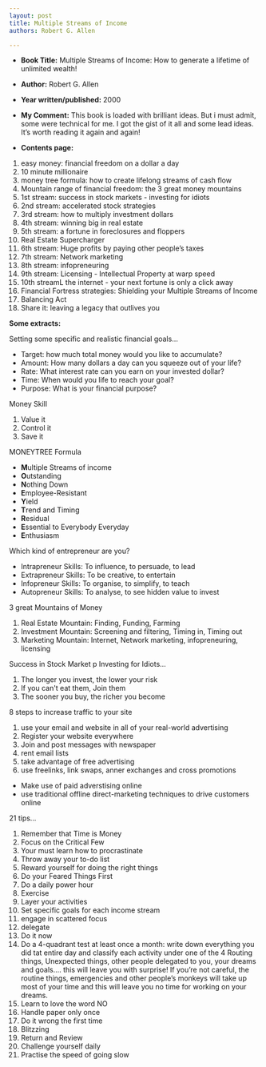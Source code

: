```yaml
---
layout: post
title: Multiple Streams of Income
authors: Robert G. Allen

---
```


- **Book Title:** Multiple Streams of Income: How to generate a lifetime of unlimited wealth!
- **Author:** Robert G. Allen
- **Year written/published:** 2000
- **My Comment:** This book is loaded with brilliant ideas. But i must admit, some were technical for me. I got the gist of it all and some lead ideas. It’s worth reading it again and again!

- **Contents page:**

1. easy money: financial freedom on a dollar a day
2. 10 minute millionaire
3. money tree formula: how to create lifelong streams of cash flow
4. Mountain range of financial freedom: the 3 great money mountains
5. 1st stream: success in stock markets - investing for idiots
6. 2nd stream: accelerated stock strategies
7. 3rd stream: how to multiply investment dollars
8. 4th stream: winning big in real estate
9. 5th stream: a fortune in foreclosures and floppers
10. Real Estate Supercharger
11. 6th stream: Huge profits by paying other people’s taxes
12. 7th stream: Network marketing
13. 8th stream: infopreneuring
14. 9th stream: Licensing - Intellectual Property at warp speed
15. 10th streamL the internet - your next fortune is only a click away
16. Financial Fortress strategies: Shielding your Multiple Streams of Income
17. Balancing Act
18. Share it: leaving a legacy that outlives you

**Some extracts:**

Setting some specific and realistic financial goals…

- Target: how much total money would you like to accumulate?
- Amount: How many dollars a day can you squeeze out of your life?
- Rate: What interest rate can you earn on your invested dollar?
- Time: When would you life to reach your goal?
- Purpose: What is your financial purpose?

Money Skill

1. Value it
2. Control it
3. Save it

MONEYTREE Formula

- **M**ultiple Streams of income
- **O**utstanding
- **N**othing Down
- **E**mployee-Resistant
- **Y**ield
- **T**rend and Timing
- **R**esidual
- **E**ssential to Everybody Everyday
- **E**nthusiasm

Which kind of entrepreneur are you?

- Intrapreneur Skills: To influence, to persuade, to lead
- Extrapreneur Skills: To be creative, to entertain
- Infopreneur Skills: To organise, to simplify, to teach
- Autopreneur Skills: To analyse, to see hidden value to invest

3 great Mountains of Money

1. Real Estate Mountain: Finding, Funding, Farming
2. Investment Mountain: Screening and filtering, Timing in, Timing out
3. Marketing Mountain: Internet, Network marketing, infopreneuring, licensing

Success in Stock Market p Investing for Idiots…

1. The longer you invest, the lower your risk
2. If you can't eat them, Join them
3. The sooner you buy, the richer you become

8 steps to increase traffic to your site

1. use your email and website in all of your real-world advertising
2. Register your website everywhere
3. Join and post messages with newspaper
4. rent email lists
5. take advantage of free advertising
6. use freelinks, link swaps, anner exchanges and cross promotions

- Make use of paid adverstising online
- use traditional offline direct-marketing techniques to drive customers online

21 tips…

1. Remember that Time is Money
2. Focus on the Critical Few
3. Your must learn how to procrastinate
4. Throw away your to-do list
5. Reward yourself for doing the right things
6. Do your Feared Things First
7. Do a daily power hour
8. Exercise
9. Layer your activities
10. Set specific goals for each income stream
11. engage in scattered focus
12. delegate
13. Do it now
14. Do a 4-quadrant test at least once a month: write down everything you did tat entire day and classify each activity under one of the 4  Routing things, Unexpected things, other people delegated to you, your dreams and goals…. this will leave you with surprise! If you’re not careful, the routine things, emergencies and other people’s monkeys will take up most of your time and this will leave you no time for working on your dreams.
15. Learn to love the word NO
16. Handle paper only once
17. Do it wrong the first time
18. Blitzzing
19. Return and Review
20. Challenge yourself daily
21. Practise the speed of going slow
